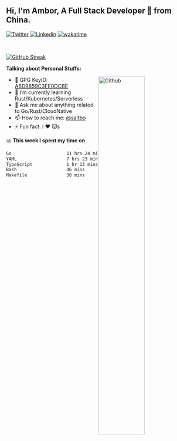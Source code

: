 ## Hi, I'm Ambor, A Full Stack Developer 🚀 from China.

[![Twitter](https://img.shields.io/badge/-saltbo-1ca0f1?style=flat&logo=twitter&logoColor=white)](https://twitter.com/rdsaltbo)
[![Linkedin](https://img.shields.io/badge/-saltbo-blue?style=flat&logo=Linkedin&logoColor=white)](https://www.linkedin.com/in/saltbo/)
[![wakatime](https://wakatime.com/badge/user/f82b1c77-faab-48cd-aef5-a12c0aff104b.svg)](https://wakatime.com/@f82b1c77-faab-48cd-aef5-a12c0aff104b)

&nbsp;  

[![GitHub Streak](http://github-readme-streak-stats.herokuapp.com?user=saltbo&hide_border=true&date_format=M%20j%5B%2C%20Y%5D)](https://git.io/streak-stats)

**Talking about Personal Stuffs:**
<!-- Any image aligned to the right. Beware the width  -->
<img width="50%" align="right" alt="Github" src="https://raw.githubusercontent.com/saltbo/saltbo/master/images/git-header.svg" />

- 🤘 GPG KeyID: [A6D9859C3FE0DCBE](https://saltbo.cn/pgp_keys.asc)
- 🌱 I’m currently learning Rust/Kubernetes/Serverless
- 💬 Ask me about anything related to Go/Rust/CloudNative
- 📫 How to reach me: [@saltbo](https://t.me/saltbo)
- ⚡ Fun fact: I :heart: :cat:s


📊 **This week I spent my time on**
<!--START_SECTION:waka-->

```txt
Go                     11 hrs 24 mins  █████████████░░░░░░░░░░░░   51.91 %
YAML                   7 hrs 23 mins   ████████▒░░░░░░░░░░░░░░░░   33.61 %
TypeScript             1 hr 13 mins    █▒░░░░░░░░░░░░░░░░░░░░░░░   05.58 %
Bash                   46 mins         █░░░░░░░░░░░░░░░░░░░░░░░░   03.54 %
Makefile               30 mins         ▓░░░░░░░░░░░░░░░░░░░░░░░░   02.32 %
```

<!--END_SECTION:waka-->
